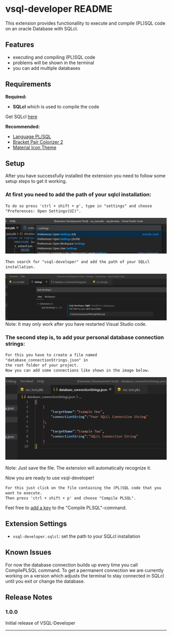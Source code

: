 # vsql-developer README

This extension provides functionallity to execute and compile (PL)SQL code on an oracle Database with SQLcl.

## Features
* executing and compiling (PL)SQL code
* problems will be shown in the terminal
* you can add multiple databases

## Requirements

**Required:**  
* **SQLcl** which is used to compile the code
  
Get SQLcl [here](https://www.oracle.com/de/database/technologies/appdev/sqlcl.html)

**Recommended:**  
* [Language PL/SQL](https://marketplace.visualstudio.com/items?itemName=xyz.plsql-language)  
* [Bracket Pair Colorizer 2](https://marketplace.visualstudio.com/items?itemName=CoenraadS.bracket-pair-colorizer-2)  
* [Material Icon Theme](https://marketplace.visualstudio.com/items?itemName=PKief.material-icon-theme)

## Setup
After you have successfully installed the extension you need to follow some setup steps to get it working.

### At first you need to add the path of your sqlcl installation:

```
To do so press 'ctrl + shift + p', type in "settings" and choose "Preferences: Open Settings(UI)".
```
![](readme-images/settings.png)
```
Then search for "vsql-developer" and add the path of your SQLcl installation.
```
![](readme-images/sqlclPath.png)
Note: It may only work after you have restarted Visual Studio code.


### The second step is, to add your personal database connection strings:
```
For this you have to create a file named "database_connectionStrings.json" in  
the root folder of your project.
Now you can add some connections like shown in the image below.
```
![](readme-images/databaseStrings.PNG)

Note: Just save the file. The extension will automatically recognize it.

Now you are ready to use vsql-developer!

```
For this just click on the file containing the (PL)SQL code that you want to execute.
Then press 'ctrl + shift + p' and choose "Compile PLSQL".
```
Feel free to [add a key](https://code.visualstudio.com/docs/getstarted/keybindings) to the "Compile PLSQL"-command.

## Extension Settings

* `vsql-developer.sqlcl`: set the path to your SQLcl installation

## Known Issues

For now the database connection builds up every time you call CompilePLSQL command.
To get a permanent connection we are currently working on a version which adjusts the terminal to stay connected in SQLcl until you exit or change the database.

## Release Notes

### 1.0.0

Initial release of VSQL-Developer

-----------------------------------------------------------------------------------------------------------